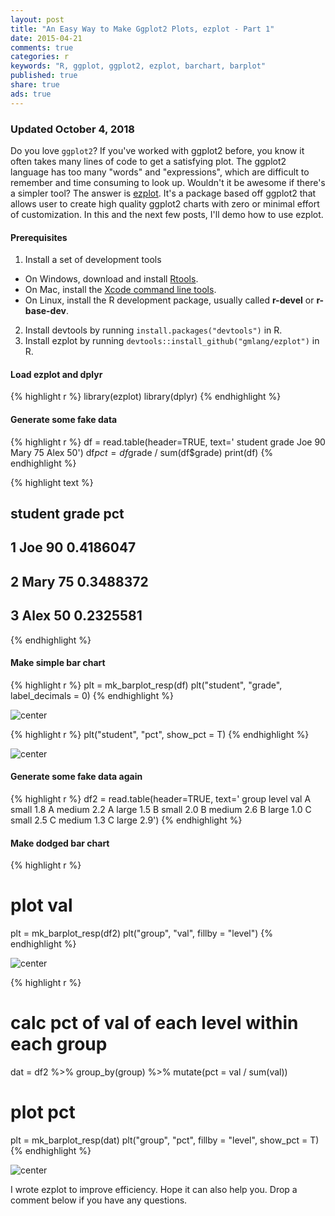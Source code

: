 ```yaml
---
layout: post
title: "An Easy Way to Make Ggplot2 Plots, ezplot - Part 1"
date: 2015-04-21 
comments: true
categories: r
keywords: "R, ggplot, ggplot2, ezplot, barchart, barplot"
published: true
share: true
ads: true
---
```


### Updated October 4, 2018

Do you love `ggplot2`? If you've worked with ggplot2 before, you know 
it often takes many lines of code to get a satisfying plot. The ggplot2 language has too many "words" and "expressions", which are difficult to remember and time consuming to look up. Wouldn't it be awesome if there's a simpler tool? The answer is [ezplot](https://github.com/gmlang/ezplot). It's a package based off ggplot2 that allows user to create high quality ggplot2 charts with zero or minimal effort of customization. In this and the next few posts, I'll demo how to use ezplot.

#### Prerequisites
1. Install a set of development tools
* On Windows, download and install [Rtools](https://cran.r-project.org/bin/windows/Rtools/). 
* On Mac, install the [Xcode command line tools](https://developer.apple.com/downloads). 
* On Linux, install the R development package, usually called **r-devel** or **r-base-dev**.
2. Install devtools by running `install.packages("devtools")` in R.
3. Install ezplot by running `devtools::install_github("gmlang/ezplot")` in R.

#### Load ezplot and dplyr

{% highlight r %}
library(ezplot)
library(dplyr)
{% endhighlight %}

#### Generate some fake data

{% highlight r %}
df = read.table(header=TRUE, text='
student grade
Joe 90
Mary 75
Alex 50')
df$pct = df$grade / sum(df$grade)
print(df)
{% endhighlight %}



{% highlight text %}
##   student grade       pct
## 1     Joe    90 0.4186047
## 2    Mary    75 0.3488372
## 3    Alex    50 0.2325581
{% endhighlight %}

#### Make simple bar chart

{% highlight r %}
plt = mk_barplot_resp(df)
plt("student", "grade", label_decimals = 0) 
{% endhighlight %}

![center](/../figs/2015-04-21-an-easy-way-to-make-ggplot2-plots-ezplot-part1/unnamed-chunk-3-1.png)

{% highlight r %}
plt("student", "pct", show_pct = T) 
{% endhighlight %}

![center](/../figs/2015-04-21-an-easy-way-to-make-ggplot2-plots-ezplot-part1/unnamed-chunk-3-2.png)

#### Generate some fake data again

{% highlight r %}
df2 = read.table(header=TRUE, text='
group level val
A      small 1.8
A      medium 2.2
A      large 1.5
B      small 2.0
B      medium 2.6
B      large 1.0
C      small 2.5
C      medium 1.3
C      large 2.9')
{% endhighlight %}

#### Make dodged bar chart

{% highlight r %}
# plot val 
plt = mk_barplot_resp(df2)
plt("group", "val", fillby = "level") 
{% endhighlight %}

![center](/../figs/2015-04-21-an-easy-way-to-make-ggplot2-plots-ezplot-part1/unnamed-chunk-5-1.png)

{% highlight r %}
# calc pct of val of each level within each group
dat = df2 %>% group_by(group) %>% mutate(pct = val / sum(val))

# plot pct
plt = mk_barplot_resp(dat)
plt("group", "pct", fillby = "level", show_pct = T)
{% endhighlight %}

![center](/../figs/2015-04-21-an-easy-way-to-make-ggplot2-plots-ezplot-part1/unnamed-chunk-5-2.png)

I wrote ezplot to improve efficiency. Hope it can also help you. Drop a comment below if you have any questions. 
